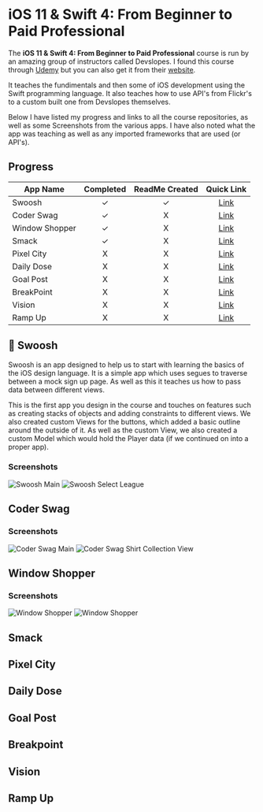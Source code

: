 # iOS 11 & Swift 4: From Beginner to Paid Professional
The **iOS 11 & Swift 4: From Beginner to Paid Professional** course is run by an amazing group of instructors called Devslopes. I found this course through [Udemy](https://www.udemy.com/devslopes-ios11/) but you can also get it from their [website](https://devslopes.com/). 

It teaches the fundimentals and then some of iOS development using the Swift programming language. It also teaches how to use API's from Flickr's to a custom built one from Devslopes themselves. 

Below I have listed my progress and links to all the course repositories, as well as some Screenshots from the various apps. I have also noted what the app was teaching as well as any imported frameworks that are used (or API's).
## Progress
App Name       | Completed  | ReadMe Created  | Quick Link  
-------------- | :--------: | :-------------: | :-----------: 
Swoosh         | &#10003;   | &#10003;        | [Link](https://github.com/thomaspickup/ios11-swoosh)
Coder Swag     | &#10003;   | X               | [Link](https://github.com/thomaspickup/ios11-coder)
Window Shopper | &#10003;   | X               | [Link](https://github.com/thomaspickup/ios11-window)
Smack          | &#10003;   | X               | [Link](https://github.com/thomaspickup/ios11-smack)
Pixel City     | X          | X               | [Link](https://github.com/thomaspickup/ios11-pixelcity)
Daily Dose     | X          | X               | [Link](https://github.com/thomaspickup/ios11-dailydose)
Goal Post      | X          | X               | [Link](https://github.com/thomaspickup/ios11-goalpost)
BreakPoint     | X          | X               | [Link](https://github.com/thomaspickup/ios11-breakpoint)
Vision         | X          | X               | [Link](https://github.com/thomaspickup/ios11-vision)
Ramp Up        | X          | X               | [Link](https://github.com/thomaspickup/ios11-rampup)
## :basketball: Swoosh
Swoosh is an app designed to help us to start with learning the basics of the iOS design language. It is a simple app which uses segues to traverse between a mock sign up page. 
As well as this it teaches us how to pass data between different views.

This is the first app you design in the course and touches on features such as creating stacks of objects and adding constraints to different views. We also created custom Views for the buttons, which added a basic outline around the outside of it. As well as the custom View, we also created a custom Model which would hold the Player data (if we continued on into a proper app). 
### Screenshots
![Swoosh Main](https://github.com/thomaspickup/udemy-ios11-course/blob/master/Assets/1.%20Swoosh/IMG_0024.png?raw=true)
![Swoosh Select League](https://github.com/thomaspickup/udemy-ios11-course/blob/master/Assets/1.%20Swoosh/IMG_0025.png?raw=true)
## Coder Swag

### Screenshots
![Coder Swag Main](https://github.com/thomaspickup/udemy-ios11-course/blob/master/Assets/2.%20Coder%20Swag/IMG_0027.png?raw=true)
![Coder Swag Shirt Collection View](https://github.com/thomaspickup/udemy-ios11-course/blob/master/Assets/2.%20Coder%20Swag/IMG_0029.png?raw=true)
## Window Shopper

### Screenshots
![Window Shopper](https://github.com/thomaspickup/udemy-ios11-course/blob/master/Assets/3.%20Window%20Shopper/IMG_0031.png?raw=true)
![Window Shopper](https://github.com/thomaspickup/udemy-ios11-course/blob/master/Assets/3.%20Window%20Shopper/IMG_0032.png?raw=true)
## Smack

## Pixel City

## Daily Dose

## Goal Post

## Breakpoint

## Vision

## Ramp Up
